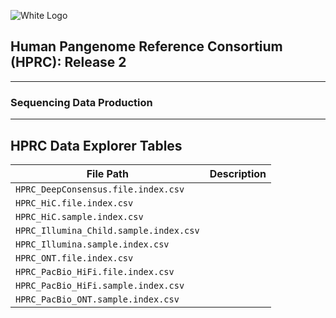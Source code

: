 ![White Logo](https://s3-us-west-2.amazonaws.com/human-pangenomics/backup/logo-proof-full.png)

## Human Pangenome Reference Consortium (HPRC): Release 2

------------------
### Sequencing Data Production

------------------
## HPRC Data Explorer Tables

| File Path                                   | Description                 |
|---------------------------------------------|-----------------------------|
| `HPRC_DeepConsensus.file.index.csv`         |                             |
| `HPRC_HiC.file.index.csv`                   |                             |
| `HPRC_HiC.sample.index.csv`                 |                             |
| `HPRC_Illumina_Child.sample.index.csv`      |                             |
| `HPRC_Illumina.sample.index.csv`            |                             |
| `HPRC_ONT.file.index.csv`                   |                             |
| `HPRC_PacBio_HiFi.file.index.csv`           |                             |
| `HPRC_PacBio_HiFi.sample.index.csv`         |                             |
| `HPRC_PacBio_ONT.sample.index.csv`          |                             |

